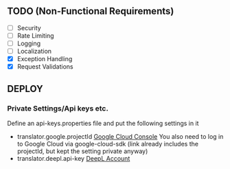 ## TODO (Non-Functional Requirements)

- [ ] Security
- [ ] Rate Limiting
- [ ] Logging
- [ ] Localization
- [x] Exception Handling
- [x] Request Validations

## DEPLOY

### Private Settings/Api keys etc.

Define an api-keys.properties file and put the following settings in it
- translator.google.projectId [Google Cloud Console](https://console.cloud.google.com/welcome?project=langfella-6d941) You also need to log in to Google Cloud via google-cloud-sdk (link already includes the projectId, but kept the setting private anyway)
- translator.deepl.api-key [DeepL Account](https://www.deepl.com/en/your-account/keys)

